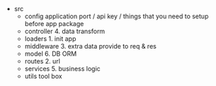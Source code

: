   - src
    - config         application port  /  api key  /  things that you need to setup before app package
    - controller     4. data transform
    - loaders        1. init app 
    - middleware     3. extra data provide to req & res
    - model          6. DB ORM 
    - routes         2. url
    - services       5. business logic
    - utils          tool box